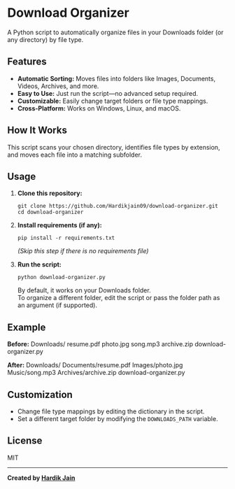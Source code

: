 # Download Organizer

A Python script to automatically organize files in your Downloads folder (or any directory) by file type.

## Features

- **Automatic Sorting:** Moves files into folders like Images, Documents, Videos, Archives, and more.
- **Easy to Use:** Just run the script—no advanced setup required.
- **Customizable:** Easily change target folders or file type mappings.
- **Cross-Platform:** Works on Windows, Linux, and macOS.

## How It Works

This script scans your chosen directory, identifies file types by extension, and moves each file into a matching subfolder.

## Usage

1. **Clone this repository:**
    ```
    git clone https://github.com/Hardikjain09/download-organizer.git
    cd download-organizer
    ```

2. **Install requirements (if any):**
    ```
    pip install -r requirements.txt
    ```
    *(Skip this step if there is no requirements file)*

3. **Run the script:**
    ```
    python download-organizer.py
    ```
    By default, it works on your Downloads folder.  
    To organize a different folder, edit the script or pass the folder path as an argument (if supported).

## Example

**Before:**
Downloads/
resume.pdf
photo.jpg
song.mp3
archive.zip
download-organizer.py

**After:**
Downloads/
Documents/resume.pdf
Images/photo.jpg
Music/song.mp3
Archives/archive.zip
download-organizer.py


## Customization

- Change file type mappings by editing the dictionary in the script.
- Set a different target folder by modifying the `DOWNLOADS_PATH` variable.

## License

MIT

---

**Created by [Hardik Jain](https://github.com/Hardikjain09)**
